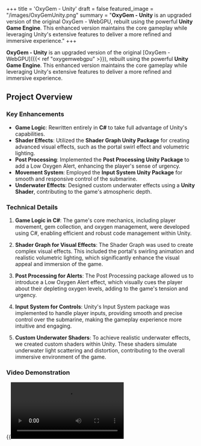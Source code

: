 +++
title = 'OxyGem - Unity'
draft = false
featured_image = "/images/OxyGemUnity.png"
summary = "**OxyGem - Unity** is an upgraded version of the original OxyGem - WebGPU, rebuilt using the powerful **Unity Game Engine**. This enhanced version maintains the core gameplay while leveraging Unity's extensive features to deliver a more refined and immersive experience."
+++

**OxyGem - Unity** is an upgraded version of the original [OxyGem - WebGPU]({{< ref "oxygemwebgpu" >}}), rebuilt using the powerful **Unity Game Engine**. This enhanced version maintains the core gameplay while leveraging Unity's extensive features to deliver a more refined and immersive experience.

## Project Overview

### Key Enhancements

- **Game Logic**: Rewritten entirely in **C#** to take full advantage of Unity's capabilities.
- **Shader Effects**: Utilized the **Shader Graph Unity Package** for creating advanced visual effects, such as the portal swirl effect and volumetric lighting.
- **Post Processing**: Implemented the **Post Processing Unity Package** to add a Low Oxygen Alert, enhancing the player's sense of urgency.
- **Movement System**: Employed the **Input System Unity Package** for smooth and responsive control of the submarine.
- **Underwater Effects**: Designed custom underwater effects using a **Unity Shader**, contributing to the game's atmospheric depth.

### Technical Details

1. **Game Logic in C#**: The game's core mechanics, including player movement, gem collection, and oxygen management, were developed using C#, enabling efficient and robust code management within Unity.

2. **Shader Graph for Visual Effects**: The Shader Graph was used to create complex visual effects. This included the portal's swirling animation and realistic volumetric lighting, which significantly enhance the visual appeal and immersion of the game.

3. **Post Processing for Alerts**: The Post Processing package allowed us to introduce a Low Oxygen Alert effect, which visually cues the player about their depleting oxygen levels, adding to the game's tension and urgency.

4. **Input System for Controls**: Unity's Input System package was implemented to handle player inputs, providing smooth and precise control over the submarine, making the gameplay experience more intuitive and engaging.

5. **Custom Underwater Shaders**: To achieve realistic underwater effects, we created custom shaders within Unity. These shaders simulate underwater light scattering and distortion, contributing to the overall immersive environment of the game.

### Video Demonstration

{{<video src="videos/RGTI2.mp4" type="video/mp4" preload="auto" >}}
